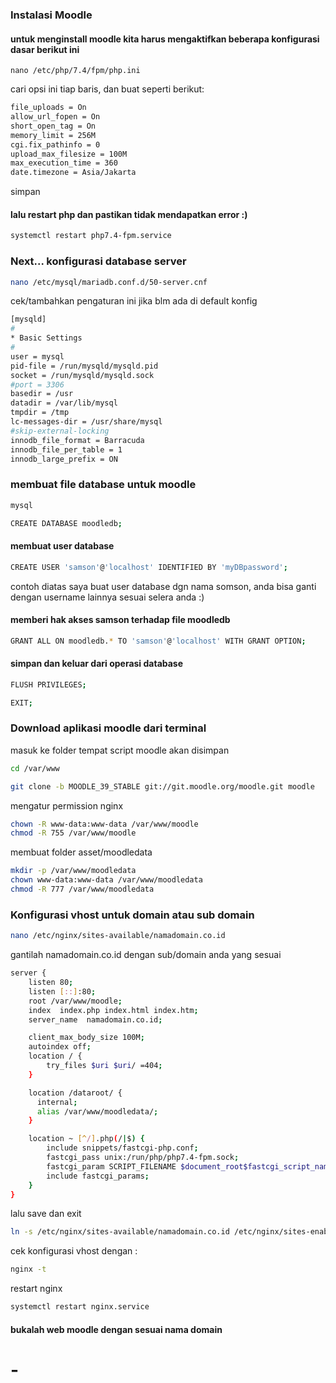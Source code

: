 ### Instalasi Moodle
#### untuk menginstall moodle kita harus mengaktifkan beberapa konfigurasi dasar berikut ini
```baah
nano /etc/php/7.4/fpm/php.ini
```
cari opsi ini tiap baris, dan buat seperti berikut:
```bash
file_uploads = On
allow_url_fopen = On
short_open_tag = On
memory_limit = 256M
cgi.fix_pathinfo = 0
upload_max_filesize = 100M
max_execution_time = 360
date.timezone = Asia/Jakarta
```
simpan
#### lalu restart php dan pastikan tidak mendapatkan error :)
```bash
systemctl restart php7.4-fpm.service
```
### Next... konfigurasi database server
```bash
nano /etc/mysql/mariadb.conf.d/50-server.cnf
```
cek/tambahkan pengaturan ini jika blm ada di default konfig
```bash
[mysqld]
#
* Basic Settings
#
user = mysql
pid-file = /run/mysqld/mysqld.pid
socket = /run/mysqld/mysqld.sock
#port = 3306
basedir = /usr
datadir = /var/lib/mysql
tmpdir = /tmp
lc-messages-dir = /usr/share/mysql
#skip-external-locking
innodb_file_format = Barracuda
innodb_file_per_table = 1
innodb_large_prefix = ON
```
### membuat file database untuk moodle
```bash
mysql
```
```bash
CREATE DATABASE moodledb;
```
#### membuat user database
```bash
CREATE USER 'samson'@'localhost' IDENTIFIED BY 'myDBpassword';
```
contoh diatas saya buat user database dgn nama somson, anda bisa ganti dengan username lainnya sesuai selera anda :)
#### memberi hak akses samson terhadap file moodledb
```bash
GRANT ALL ON moodledb.* TO 'samson'@'localhost' WITH GRANT OPTION;
```
#### simpan dan keluar dari operasi database
```bash
FLUSH PRIVILEGES;
```
```bash
EXIT;
```
### Download aplikasi moodle dari terminal
masuk ke folder tempat script moodle akan disimpan
```bash
cd /var/www
```
```bash
git clone -b MOODLE_39_STABLE git://git.moodle.org/moodle.git moodle
```
mengatur permission nginx
```bash
chown -R www-data:www-data /var/www/moodle
chmod -R 755 /var/www/moodle
```
membuat folder asset/moodledata
```bash
mkdir -p /var/www/moodledata
chown www-data:www-data /var/www/moodledata
chmod -R 777 /var/www/moodledata
```

### Konfigurasi vhost untuk domain atau sub domain
```bash
nano /etc/nginx/sites-available/namadomain.co.id
```
gantilah namadomain.co.id dengan sub/domain anda yang sesuai
```bash
server {
    listen 80;
    listen [::]:80;
    root /var/www/moodle;
    index  index.php index.html index.htm;
    server_name  namadomain.co.id;

    client_max_body_size 100M;
    autoindex off;
    location / {
        try_files $uri $uri/ =404;
    }

    location /dataroot/ {
      internal;
      alias /var/www/moodledata/;
    }

    location ~ [^/].php(/|$) {
        include snippets/fastcgi-php.conf;
        fastcgi_pass unix:/run/php/php7.4-fpm.sock;
        fastcgi_param SCRIPT_FILENAME $document_root$fastcgi_script_name;
        include fastcgi_params;
    }
}
```
lalu save dan exit
```bash
ln -s /etc/nginx/sites-available/namadomain.co.id /etc/nginx/sites-enabled/
```
cek konfigurasi vhost dengan :
```bash
nginx -t
```
restart nginx
```bash
systemctl restart nginx.service
```
#### bukalah web moodle dengan sesuai nama domain
# -
